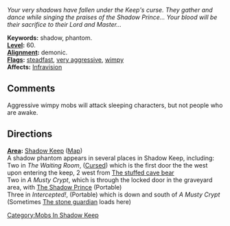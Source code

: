 *Your very shadows have fallen under the Keep's curse. They gather and
dance while singing the praises of the Shadow Prince... Your blood will
be their sacrifice to their Lord and Master...*

**Keywords:** shadow, phantom.  
**[Level](Level "wikilink"):** 60.  
**[Alignment](Alignment "wikilink"):** demonic.  
**[Flags](:Category:Mob_Types "wikilink"):**
[steadfast](Sentinel_Mobs "wikilink"), [very
aggressive](Aggressive_Mobs "wikilink"),
[wimpy](Wimpy_Mobs "wikilink")  
**Affects:** [Infravision](Infravision "wikilink")

## Comments

Aggressive wimpy mobs will attack sleeping characters, but not people
who are awake.

## Directions

**[Area](:Category:Areas "wikilink"):** [Shadow
Keep](:Category:Shadow_Keep "wikilink")
([Map](Shadow_Keep_Map "wikilink"))  
A shadow phantom appears in several places in Shadow Keep, including:  
Two in *The Waiting Room*, ([Cursed](Cursed_Rooms "wikilink")) which is
the first door the the west upon entering the keep, 2 west from [The
stuffed cave bear](Stuffed_Cave_Bear "wikilink")  
Two in *A Musty Crypt*, which is through the locked door in the
graveyard area, with [The Shadow Prince](Shadow_Prince "wikilink")
(Portable)  
Three in *Intercepted!*, (Portable) which is down and south of *A Musty
Crypt* (Sometimes [The stone
guardian](Stone_Guardian_(Shadow_Keep) "wikilink") loads here)

[Category:Mobs In Shadow Keep](Category:Mobs_In_Shadow_Keep "wikilink")
